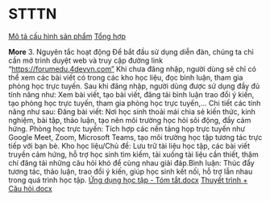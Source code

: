 # STTTN

[Mô tả cấu hình sản phẩm](https://docs.google.com/document/d/15ifRCi7yVxpetS_BhZYadjeuCP2Kbwvi5q8Yjc1vgm0/edit?usp=sharing)
[Tổng hợp](https://docs.google.com/document/d/129Wb3YRv3cLU2aAl456xdaeLHO-e5t1WELjRdAwc_yM/edit?usp=sharing)

**More**
3. Nguyên tắc hoạt động
Để bắt đầu sử dụng diễn đàn, chúng ta chỉ cần mở trình duyệt web và truy cập đường link “https://forumedu.4devvn.com”
Khi chưa đăng nhập, người dùng sẽ chỉ có thể xem các bài viết có trong các kho học liệu, đọc bình luận, tham gia phòng học trực tuyến.
Sau khi đăng nhập, người dùng được sử dụng đầy đủ tính năng như: Xem bài viết, tạo bài viết, đăng tải bình luận trao đổi ý kiến, tạo phòng học trực tuyến, tham gia phòng học trực tuyến,…
Chi tiết các tính năng như sau:
Đăng bài viết: Nơi học sinh thoải mái chia sẻ kiến thức, kinh nghiệm, bài tập, thảo luận, tạo nên môi trường học hỏi sôi động, đầy cảm hứng.
Phòng học trực tuyến: Tích hợp các nền tảng họp trực tuyến như Google Meet, Zoom, Microsoft Teams, tạo môi trường học tập tương tác trực tiếp với bạn bè.
Kho học liệu/Chủ đề: Lưu trữ tài liệu học tập, các bài viết truyền cảm hứng, hỗ trợ học sinh tìm kiếm, tải xuống tài liệu cần thiết, thậm chí đăng tải những câu hỏi khó để cùng nhau giải đáp.Bình luận: Thúc đẩy tương tác, thảo luận, trao đổi ý kiến, giúp học sinh kết nối, hỗ trợ lẫn nhau trong quá trình học tập.
[Ứng dụng học tập - Tóm tắt.docx](https://github.com/MaiNgocChau9/STTTN_/files/15396124/ng.d.ng.h.c.t.p.-.Tom.t.t.docx)
[Thuyết trình + Câu hỏi.docx](https://github.com/MaiNgocChau9/STTTN_/files/15396125/Thuy.t.trinh.%2B.Cau.h.i.docx)
